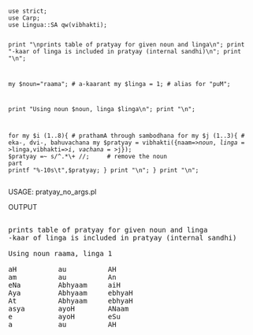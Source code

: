 ---
---
<HTML><BODY>
<PRE><CODE>
use strict;
use Carp;
use Lingua::SA qw(vibhakti);

print "\nprints table of pratyay for given noun and linga\n";
print "-kaar of linga is included in pratyay (internal sandhi)\n";
print "\n";

my $noun="raama";	# a-kaarant
my $linga = 1;		# alias for "puM";

print "Using noun $noun, linga $linga\n";
print "\n";

for my $i (1..8){	# prathamA through sambodhana
    for my $j (1..3){	# eka-, dvi-, bahuvachana
        my $pratyay =
			vibhakti({naam=>$noun,linga=>$linga,vibhakti=>$i,vachana=>$j});
		$pratyay =~ s/^.*\+ //;		# remove the noun part
        printf "%-10s\t",$pratyay;
        }
     print "\n";
     }
print "\n";
</CODE></PRE><P>
USAGE: pratyay_no_args.pl <P>
OUTPUT<BR>
<PRE>

prints table of pratyay for given noun and linga
-kaar of linga is included in pratyay (internal sandhi)

Using noun raama, linga 1

aH        	au        	AH        	
am        	au        	An        	
eNa       	Abhyaam   	aiH       	
Aya       	Abhyaam   	ebhyaH    	
At        	Abhyaam   	ebhyaH    	
asya      	ayoH      	ANaam     	
e         	ayoH      	eSu       	
a         	au        	AH        	

</PRE>
</BODY></HTML>

